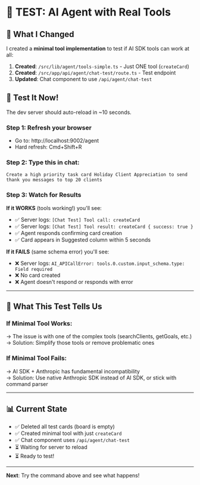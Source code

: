 # 🧪 TEST: AI Agent with Real Tools

## 🎯 What I Changed

I created a **minimal tool implementation** to test if AI SDK tools can work at all:

1. **Created**: `/src/lib/agent/tools-simple.ts` - Just ONE tool (`createCard`)
2. **Created**: `/src/app/api/agent/chat-test/route.ts` - Test endpoint
3. **Updated**: Chat component to use `/api/agent/chat-test`

## 🚀 Test It Now!

The dev server should auto-reload in ~10 seconds.

### Step 1: Refresh your browser
- Go to: http://localhost:9002/agent
- Hard refresh: Cmd+Shift+R

### Step 2: Type this in chat:
```
Create a high priority task card Holiday Client Appreciation to send thank you messages to top 20 clients
```

### Step 3: Watch for Results

**If it WORKS** (tools working!) you'll see:
- ✅ Server logs: `[Chat Test] Tool call: createCard`
- ✅ Server logs: `[Chat Test] Tool result: createCard { success: true }`
- ✅ Agent responds confirming card creation
- ✅ Card appears in Suggested column within 5 seconds

**If it FAILS** (same schema error) you'll see:
- ❌ Server logs: `AI_APICallError: tools.0.custom.input_schema.type: Field required`
- ❌ No card created
- ❌ Agent doesn't respond or responds with error

---

## 🔬 What This Test Tells Us

### If Minimal Tool Works:
→ The issue is with one of the complex tools (searchClients, getGoals, etc.)  
→ Solution: Simplify those tools or remove problematic ones

### If Minimal Tool Fails:
→ AI SDK + Anthropic has fundamental incompatibility  
→ Solution: Use native Anthropic SDK instead of AI SDK, or stick with command parser

---

## 📊 Current State

- ✅ Deleted all test cards (board is empty)
- ✅ Created minimal tool with just `createCard`
- ✅ Chat component uses `/api/agent/chat-test`
- ⏳ Waiting for server to reload
- ⏳ Ready to test!

---

**Next**: Try the command above and see what happens!




